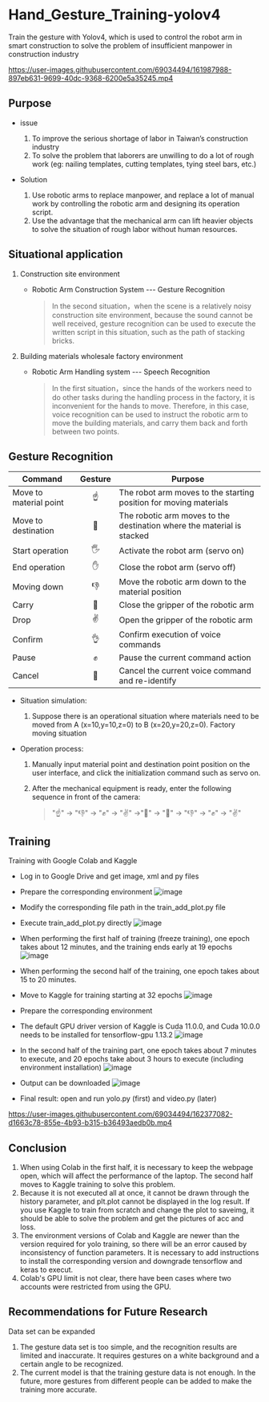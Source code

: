 # Hand_Gesture_Training-yolov4

Train the gesture with Yolov4, which is used to control the robot arm in smart construction to solve the problem of insufficient manpower in construction industry

https://user-images.githubusercontent.com/69034494/161987988-897eb631-9699-40dc-9368-6200e5a35245.mp4

## Purpose

* issue 
    1. To improve the serious shortage of labor in Taiwan’s construction industry
    2. To solve the problem that laborers are unwilling to do a lot of rough work (eg: nailing templates, cutting templates, tying steel bars, etc.)

* Solution 
    1. Use robotic arms to replace manpower, and replace a lot of manual work by controlling the robotic arm and designing its operation script.
    2. Use the advantage that the mechanical arm can lift heavier objects to solve the situation of rough labor without human resources.

## Situational application

1. Construction site environment

    * Robotic Arm Construction System --- Gesture Recognition
    
        > In the second situation，when the scene is a relatively noisy construction site environment, because the sound cannot be well received, gesture recognition can be used to execute the written script in this situation, such as the path of stacking bricks.

2. Building materials wholesale factory environment

    * Robotic Arm Handling system --- Speech Recognition
    
        > In the first situation，since the hands of the workers need to do other tasks during the handling process in the factory, it is inconvenient for the hands to move. Therefore, in this case, voice recognition can be used to instruct the robotic arm to move the building materials, and carry them back and forth between two points.


## Gesture Recognition

| Command | Gesture | Purpose | 
|-------|:-----:|-------|
| Move to material point |  ☝  | The robot arm moves to the starting position for moving materials  |
| Move to destination |  🤙  | The robotic arm moves to the destination where the material is stacked |
| Start operation  |  🖐  | Activate the robot arm (servo on) |
| End operation | ✋ | Close the robot arm (servo off) |
| Moving down | 👎 | Move the robotic arm down to the material position |
| Carry | 🤏 | Close the gripper of the robotic arm |
| Drop | ✌ | Open the gripper of the robotic arm |
| Confirm | 👌 | Confirm execution of voice commands |
| Pause | ✊ | Pause the current command action |
| Cancel | 🤞 | Cancel the current voice command and re-identify |

* Situation simulation: 
    1. Suppose there is an operational situation where materials need to be moved from A (x=10,y=10,z=0) to B (x=20,y=20,z=0).
Factory moving situation

* Operation process: 
    1. Manually input material point and destination point position on the user interface, and click the initialization command such as servo on.

    2. After the mechanical equipment is ready, enter the following sequence in front of the camera: 
       > "☝" -> "👎" -> "✊" -> "✌" ->"🤏" -> "🤙" -> "👎" -> "✊" -> "✌"

## Training

Training with Google Colab and Kaggle

* Log in to Google Drive and get image, xml and py files
* Prepare the corresponding environment
![image](https://user-images.githubusercontent.com/69034494/162375751-0f56bde1-4adb-4d83-ba4b-86dd20362336.png)

* Modify the corresponding file path in the train_add_plot.py file
* Execute train_add_plot.py directly
![image](https://user-images.githubusercontent.com/69034494/162375860-256b069c-0305-4f77-ae46-db4266142cea.png)

* When performing the first half of training (freeze training), one epoch takes about 12 minutes, and the training ends early at 19 epochs
![image](https://user-images.githubusercontent.com/69034494/162376058-3304fe72-6be6-41ab-bafe-7091e0038d00.png)

* When performing the second half of the training, one epoch takes about 15 to 20 minutes.
* Move to Kaggle for training starting at 32 epochs
![image](https://user-images.githubusercontent.com/69034494/162376274-c7f072c7-0548-4477-84db-b1c71d62d56f.png)

* Prepare the corresponding environment
* The default GPU driver version of Kaggle is Cuda 11.0.0, and Cuda 10.0.0 needs to be installed for tensorflow-gpu 1.13.2
![image](https://user-images.githubusercontent.com/69034494/162376530-a2deb13b-a8a5-41b5-b3cf-af4076e943e1.png)

* In the second half of the training part, one epoch takes about 7 minutes to execute, and 20 epochs take about 3 hours to execute (including environment installation)
![image](https://user-images.githubusercontent.com/69034494/162376694-f0cb312b-42ac-4caf-a149-73e538ec6fe0.png)

* Output can be downloaded
![image](https://user-images.githubusercontent.com/69034494/162376791-ef01bb75-def6-4e3e-90ad-32991fa6fe18.png)

* Final result: open and run yolo.py (first) and video.py (later)

https://user-images.githubusercontent.com/69034494/162377082-d1663c78-855e-4b93-b315-b36493aedb0b.mp4

## Conclusion

1. When using Colab in the first half, it is necessary to keep the webpage open, which will affect the performance of the laptop. The second half moves to Kaggle training to solve this problem.
2. Because it is not executed all at once, it cannot be drawn through the history parameter, and plt.plot cannot be displayed in the log result. If you use Kaggle to train from scratch and change the plot to saveimg, it should be able to solve the problem and get the pictures of acc and loss.
3. The environment versions of Colab and Kaggle are newer than the version required for yolo training, so there will be an error caused by inconsistency of function parameters. It is necessary to add instructions to install the corresponding version and downgrade tensorflow and keras to execut.
4. Colab's GPU limit is not clear, there have been cases where two accounts were restricted from using the GPU.

## Recommendations for Future Research

Data set can be expanded
1. The gesture data set is too simple, and the recognition results are limited and inaccurate. It requires gestures on a white background and a certain angle to be recognized.
2. The current model is that the training gesture data is not enough. In the future, more gestures from different people can be added to make the training more accurate.
